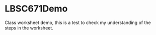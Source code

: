 # LBSC671Demo
Class worksheet demo, this is a test to check my understanding of the steps in the worksheet. 
